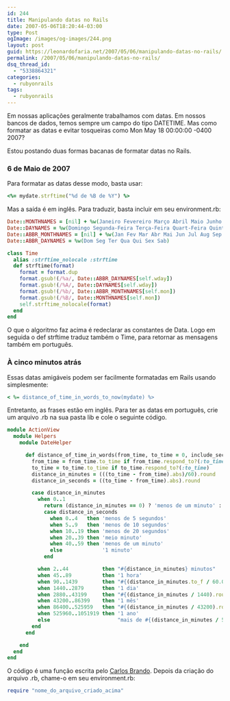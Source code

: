 ```yaml
---
id: 244
title: Manipulando datas no Rails
date: 2007-05-06T18:20:44-03:00
type: Post
ogImage: /images/og-images/244.png
layout: post
guid: https://leonardofaria.net/2007/05/06/manipulando-datas-no-rails/
permalink: /2007/05/06/manipulando-datas-no-rails/
dsq_thread_id:
  - "5338864321"
categories:
  - rubyonrails
tags:
  - rubyonrails
---
```

Em nossas aplicações geralmente trabalhamos com datas. Em nossos bancos de dados, temos sempre um campo do tipo DATETIME. Mas como formatar as datas e evitar tosqueiras como Mon May 18 00:00:00 -0400 2007?

Estou postando duas formas bacanas de formatar datas no Rails.

### 6 de Maio de 2007

Para formatar as datas desse modo, basta usar:

```ruby
<%= mydate.strftime("%d de %B de %Y") %>
```

Mas a saída é em inglês. Para traduzir, basta incluir em seu environment.rb:

```ruby
Date::MONTHNAMES = [nil] + %w(Janeiro Fevereiro Março Abril Maio Junho Julho Agosto Setembro Outubro Novembro Dezembro)  
Date::DAYNAMES = %w(Domingo Segunda-Feira Terça-Feira Quart-Feira Quinta-Feira Sexta-Feira Sábado)  
Date::ABBR_MONTHNAMES = [nil] + %w(Jan Fev Mar Abr Mai Jun Jul Aug Sep Out Nov Dez)  
Date::ABBR_DAYNAMES = %w(Dom Seg Ter Qua Qui Sex Sab)

class Time  
  alias :strftime_nolocale :strftime  
  def strftime(format)  
    format = format.dup  
    format.gsub!(/%a/, Date::ABBR_DAYNAMES[self.wday])  
    format.gsub!(/%A/, Date::DAYNAMES[self.wday])  
    format.gsub!(/%b/, Date::ABBR_MONTHNAMES[self.mon])  
    format.gsub!(/%B/, Date::MONTHNAMES[self.mon])  
    self.strftime_nolocale(format)  
  end  
end

```

O que o algoritmo faz acima é redeclarar as constantes de Data. Logo em seguida o def strftime traduz também o Time, para retornar as mensagens também em português.

### À cinco minutos atrás

Essas datas amigáveis podem ser facilmente formatadas em Rails usando simplesmente:

```ruby
< %= distance_of_time_in_words_to_now(mydate) %>
```

Entretanto, as frases estão em inglês. Para ter as datas em português, crie um arquivo .rb na sua pasta lib e cole o seguinte código.

```ruby
module ActionView
  module Helpers
    module DateHelper

      def distance_of_time_in_words(from_time, to_time = 0, include_seconds = false)
        from_time = from_time.to_time if from_time.respond_to?(:to_time)
        to_time = to_time.to_time if to_time.respond_to?(:to_time)
        distance_in_minutes = (((to_time - from_time).abs)/60).round
        distance_in_seconds = ((to_time - from_time).abs).round

        case distance_in_minutes
          when 0..1
            return (distance_in_minutes == 0) ? 'menos de um minuto' : '1 minuto' unless include_seconds
            case distance_in_seconds
              when 0..4   then 'menos de 5 segundos'
              when 5..9   then 'menos de 10 segundos'
              when 10..19 then 'menos de 20 segundos'
              when 20..39 then 'meio minuto'
              when 40..59 then 'menos de um minuto'
              else             '1 minuto'
            end

          when 2..44           then "#{distance_in_minutes} minutos"
          when 45..89          then '1 hora'
          when 90..1439        then "#{(distance_in_minutes.to_f / 60.0).round} horas"
          when 1440..2879      then '1 dia'
          when 2880..43199     then "#{(distance_in_minutes / 1440).round} dias"
          when 43200..86399    then '1 mês'
          when 86400..525959   then "#{(distance_in_minutes / 43200).round} meses"
          when 525960..1051919 then '1 ano'
          else                      "mais de #{(distance_in_minutes / 525960).round} anos"
        end
      end

    end
  end
end

```

O código é uma função escrita pelo [Carlos Brando](http://www.nomedojogo.com/2007/04/15/datas-amigveis-em-portugus/). Depois da criação do arquivo .rb, chame-o em seu environment.rb:

```ruby
require "nome_do_arquivo_criado_acima"
```
